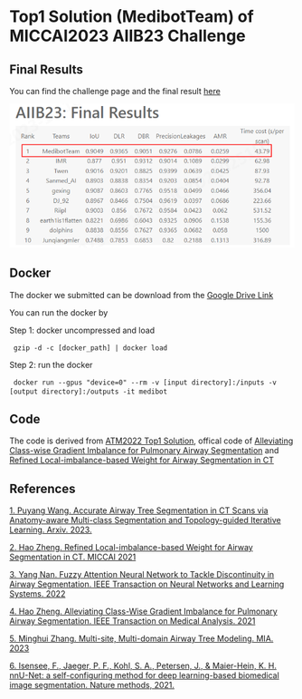 
# Top1 Solution (MedibotTeam) of MICCAI2023 AIIB23 Challenge
## Final Results
You can find the challenge page and the final result [here](https://codalab.lisn.upsaclay.fr/competitions/13238#learn_the_details-final-results) 

![](./FinalRank.png)

## Docker
The docker we submitted can be download from the [Google Drive Link](https://drive.google.com/file/d/1kj-v680HwPnCcJvpr6jJ1qij_DzAf4FX/view?usp=sharing)

You can run the docker by 

Step 1: docker uncompressed and load
```
 gzip -d -c [docker_path] | docker load 
```
Step 2: run the docker
```
 docker run --gpus "device=0" --rm -v [input directory]:/inputs -v [output directory]:/outputs -it medibot
```
## Code
The code is derived from [ATM2022 Top1 Solution](https://github.com/TangWen920812/ATM2022.git), offical code of [Alleviating Class-wise Gradient Imbalance for Pulmonary Airway Segmentation](https://arxiv.org/abs/2011.11952) and [Refined Local-imbalance-based Weight for Airway Segmentation in CT](https://link.springer.com/chapter/10.1007/978-3-030-87193-2_39)

## References
[1.	Puyang Wang. Accurate Airway Tree Segmentation in CT Scans via Anatomy-aware Multi-class Segmentation and Topology-guided Iterative Learning. Arxiv. 2023.](https://arxiv.org/abs/2306.09116)

[2.	Hao Zheng. Refined Local-imbalance-based Weight for Airway Segmentation in CT. MICCAI 2021](https://link.springer.com/chapter/10.1007/978-3-030-87193-2_39)

[3.	Yang Nan. Fuzzy Attention Neural Network to Tackle Discontinuity in Airway Segmentation. IEEE Transaction on Neural Networks and Learning Systems. 2022](https://ieeexplore.ieee.org/document/10129972)

[4.	Hao Zheng. Alleviating Class-Wise Gradient Imbalance for Pulmonary Airway Segmentation. IEEE Transaction on Medical Analysis. 2021](https://arxiv.org/abs/2011.11952)

[5. Minghui Zhang. Multi-site, Multi-domain Airway Tree Modeling. MIA. 2023](https://www.sciencedirect.com/science/article/abs/pii/S1361841523002177)

[6.	Isensee, F., Jaeger, P. F., Kohl, S. A., Petersen, J., & Maier-Hein, K. H. nnU-Net: a self-configuring method for deep learning-based biomedical image segmentation. Nature methods, 2021.](https://www.nature.com/articles/s41592-020-01008-z)


